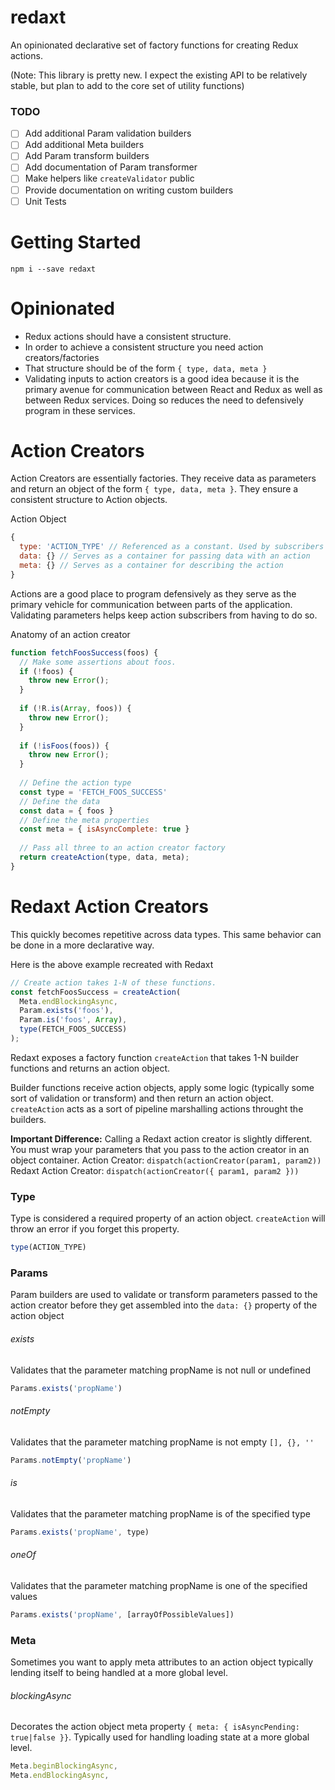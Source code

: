 # redaxt
An opinionated declarative set of factory functions for creating Redux actions.

(Note: This library is pretty new. I expect the existing API to be relatively stable, but plan to add to the core set of utility functions)

### TODO
- [ ] Add additional Param validation builders
- [ ] Add additional Meta builders
- [ ] Add Param transform builders
- [ ] Add documentation of Param transformer
- [ ] Make helpers like `createValidator` public
- [ ] Provide documentation on writing custom builders
- [ ] Unit Tests

# Getting Started
```
npm i --save redaxt
```

# Opinionated
* Redux actions should have a consistent structure.
* In order to achieve a consistent structure you need action creators/factories
* That structure should be of the form `{ type, data, meta }`
* Validating inputs to action creators is a good idea because it is the primary avenue for communication between React and Redux as well as between Redux services. Doing so reduces the need to defensively program in these services.

# Action Creators

Action Creators are essentially factories. They receive data as parameters and return an object of the form `{ type, data, meta }`. They ensure a consistent structure to Action objects.  

Action Object
```js
{
  type: 'ACTION_TYPE' // Referenced as a constant. Used by subscribers to determine interest
  data: {} // Serves as a container for passing data with an action
  meta: {} // Serves as a container for describing the action
}
```

Actions are a good place to program defensively as they serve as the primary vehicle for communication between parts of the application. Validating parameters helps keep action subscribers from having to do so.

Anatomy of an action creator
```js
function fetchFoosSuccess(foos) {
  // Make some assertions about foos.
  if (!foos) {
    throw new Error();
  }
  
  if (!R.is(Array, foos)) {
    throw new Error();
  }
  
  if (!isFoos(foos)) {
    throw new Error();
  }
  
  // Define the action type
  const type = 'FETCH_FOOS_SUCCESS'
  // Define the data
  const data = { foos }
  // Define the meta properties
  const meta = { isAsyncComplete: true }
  
  // Pass all three to an action creator factory
  return createAction(type, data, meta);
}
```

# Redaxt Action Creators
This quickly becomes repetitive across data types. This same behavior can be done in a more declarative way.

Here is the above example recreated with Redaxt
```js
// Create action takes 1-N of these functions.
const fetchFoosSuccess = createAction(
  Meta.endBlockingAsync,
  Param.exists('foos'),
  Param.is('foos', Array),
  type(FETCH_FOOS_SUCCESS)
);
```

Redaxt exposes a factory function `createAction` that takes 1-N builder functions and returns an action object.

Builder functions receive action objects, apply some logic (typically some sort of validation or transform) and then return an action object.  `createAction` acts as a sort of pipeline marshalling actions throught the builders.

**Important Difference:**
Calling a Redaxt action creator is slightly different. You must wrap your parameters that you pass to the action creator in an object container.
Action Creator: `dispatch(actionCreator(param1, param2))`
Redaxt Action Creator: `dispatch(actionCreator({ param1, param2 }))`

### Type

Type is considered a required property of an action object.  `createAction` will throw an error if you forget this property.
```js
type(ACTION_TYPE)
```

### Params
Param builders are used to validate or transform parameters passed to the action creator before they get assembled into the `data: {}` property of the action object

###### exists
Validates that the parameter matching propName is not null or undefined
```js
Params.exists('propName')
```

###### notEmpty
Validates that the parameter matching propName is not empty `[], {}, ''`
```js
Params.notEmpty('propName')
```

###### is
Validates that the parameter matching propName is of the specified type
```js
Params.exists('propName', type)
```

###### oneOf
Validates that the parameter matching propName is one of the specified values
```js
Params.exists('propName', [arrayOfPossibleValues])
```


### Meta
Sometimes you want to apply meta attributes to an action object typically lending itself to being handled at a more global level.

###### blockingAsync
Decorates the action object meta property `{ meta: { isAsyncPending: true|false }}`. Typically used for handling loading state at a more global level.

```js
Meta.beginBlockingAsync,
Meta.endBlockingAsync,
```



